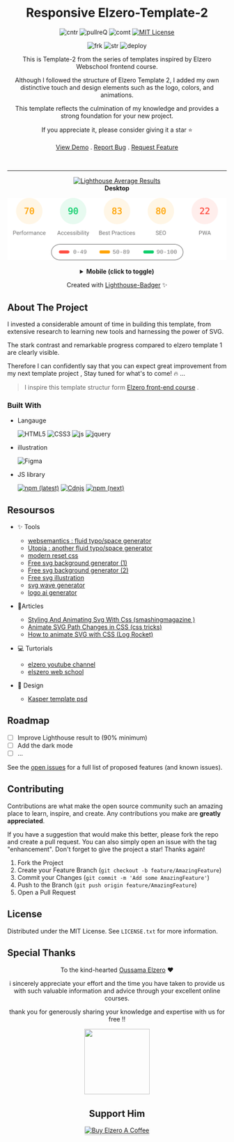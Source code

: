 

<div align="center">




<h1 align="center" >Responsive Elzero-Template-2</h1>

![cntr](https://img.shields.io/github/contributors/Issam-seghir/Elzero-Template-2?color=pink&style=for-the-badge)
![pullreQ](https://img.shields.io/github/issues-pr/Issam-seghir/Elzero-Template-2?color=orange&style=for-the-badge)
![comt](https://img.shields.io/github/last-commit/Issam-seghir/Elzero-Template-2?style=for-the-badge)
[![MIT License](https://img.shields.io/badge/License-MIT-green.svg?style=for-the-badge)](https://choosealicense.com/licenses/mit/)

![frk](https://img.shields.io/github/forks/Issam-seghir/Elzero-Template-2?style=flat-square)
![str](https://img.shields.io/github/stars/Issam-seghir/Elzero-Template-2?style=flat-square)
![deploy](https://img.shields.io/website?down_color=red&down_message=down&style=flat-square&up_color=succes&up_message=up&url=https%3A%2F%2Fissam-seghir.github.io%2FElzero-Template-2%2F)


  <p align="center">
This is Template-2 from the series of templates inspired by Elzero Webschool frontend course.

Although I followed the structure of Elzero Template 2, I added my own distinctive touch and design elements such as the logo, colors, and animations.

This template reflects the culmination of my knowledge and provides a strong foundation for your new project.

 If you appreciate it, please consider giving it a star ⭐
    <br />
    <br />
    <a href="https://issam-seghir.github.io/Elzero-Template-2/">View Demo</a>
    .
    <a href="https://github.com/Issam-seghir/Elzero-Template-2/issues">Report Bug</a>
    .
    <a href="https://github.com/Issam-seghir/Elzero-Template-2/issues">Request Feature</a>
  </p>

<br>
<hr>
<a title="Check Lighthouse out" target="_blank" href="https://github.com/GoogleChrome/lighthouse"><img alt="Lighthouse Average Results" width="275" src="https://img.shields.io/badge/Lighthouse-Average_Results-2A2E30.svg?logo=lighthouse&cacheSeconds=3600" /></a><br>
<b>Desktop</b>

<img width="700" src="lighthouse_results/desktop/pagespeed.svg" /><br>

<details><summary><b>Mobile (click to toggle)</b></summary><br>
<img width="700" src="lighthouse_results/mobile/pagespeed.svg" /><p></p>

</details>

Created with [Lighthouse-Badger](https://github.com/myactionway/lighthouse-badger-action "Get it") ✨

</div>




## About The Project

I invested a considerable amount of time in building this template, from extensive research to learning new tools and harnessing the power of SVG.

The stark contrast and remarkable progress compared to elzero template 1 are clearly visible.

Therefore I can confidently say that you can expect great improvement from my next template project , Stay tuned for what's to come! 🔥  ...

> I inspire  this template structur form [Elzero front-end course](https://elzero.org/tracks/front-end/) .

### Built With

- Langauge


  ![HTML5](https://img.shields.io/badge/html5-%23E34F26.svg?style=for-the-badge&logo=html5&logoColor=white)
  ![CSS3](https://img.shields.io/badge/css3-%231572B6.svg?style=for-the-badge&logo=css3&logoColor=white)
  ![js](https://img.shields.io/badge/JavaScript-323330?style=for-the-badge&logo=javascript&logoColor=F7DF1E)
  ![jquery](https://img.shields.io/badge/jQuery-0769AD?style=for-the-badge&logo=jquery&logoColor=white)

- illustration

  ![Figma](https://img.shields.io/badge/Figma-ff577b?style=for-the-badge&logo=figma&logoColor=white)

- JS library

  [![npm (latest)](https://img.shields.io/npm/v/typed.js/latest?color=%23ee7&label=typed.js&style=flat-square)](https://github.com/mattboldt/typed.js/)
  [![Cdnjs](https://img.shields.io/cdnjs/v/splidejs?color=%23ee7&label=splide.js&style=flat-square)](https://github.com/mattboldt/typed.js/)
  [![npm (next)](https://img.shields.io/npm/v/aos/next?color=%23ee7&label=aos&style=flat-square)](https://github.com/michalsnik/aos)




## Resoursos
- ✨ Tools
  - [websemantics : fluid typo/space generator](https://websemantics.uk/tools/responsive-font-calculator/)
  - [Utopia : another fluid typo/space generator](https://utopia.fyi/grid/calculator/)
  - [modern reset css](https://github.com/Andy-set-studio/modern-css-reset/blob/master/dist/reset.css)
  - [Free svg background generator (1)](https://bgjar.com/)
  - [Free svg background generator (2)](https://www.svgbackgrounds.com/)
  - [Free svg illustration](https://freesvgillustration.com/)
  - [svg wave generator](https://www.softr.io/tools/svg-wave-generator)
  - [logo ai generator](https://logo.com/logos/artificial-intelligence)

- 📑Articles

  - [Styling And Animating Svg With Css (smashingmagazine )](https://www.smashingmagazine.com/2014/11/styling-and-animating-svgs-with-css/)
  - [Animate SVG Path Changes in CSS (css tricks)](https://css-tricks.com/animate-svg-path-changes-in-css/)
  - [How to animate SVG with CSS (Log Rocket)](https://blog.logrocket.com/how-to-animate-svg-css-tutorial-examples/)

- 💻 Turtorials
  - [elzero youtube channel](https://www.youtube.com/playlist?list=PLDoPjvoNmBAzHSjcR-HnW9tnxyuye8KbF)
  - [elszero web school](https://elzero.org/practical-html-css/)

- 🎨 Design

  - [Kasper template psd](https://www.graphberry.com/item/kasper-one-page-creative-html-theme)


<!-- ROADMAP -->
## Roadmap

- [ ] Improve  Lighthouse result to (90% minimum)
- [ ] Add the dark mode
- [ ] ...

See the [open issues](https://github.com/github_username/repo_name/issues) for a full list of proposed features (and known issues).

<!-- CONTRIBUTING -->
## Contributing

Contributions are what make the open source community such an amazing place to learn, inspire, and create. Any contributions you make are **greatly appreciated**.

If you have a suggestion that would make this better, please fork the repo and create a pull request. You can also simply open an issue with the tag "enhancement".
Don't forget to give the project a star! Thanks again!

1. Fork the Project
2. Create your Feature Branch (`git checkout -b feature/AmazingFeature`)
3. Commit your Changes (`git commit -m 'Add some AmazingFeature'`)
4. Push to the Branch (`git push origin feature/AmazingFeature`)
5. Open a Pull Request


<!-- LICENSE -->
## License

Distributed under the MIT License. See `LICENSE.txt` for more information.



## Special Thanks










<div align="center">

   To  the kind-hearted [Oussama Elzero](https://github.com/OsamaElzero) ❤

i sincerely appreciate your effort and the time you have taken to provide us with such valuable information and advice through your excellent online courses.

thank you for generously sharing your knowledge and expertise with us for free !!

<img src="https://user-images.githubusercontent.com/74573675/233981012-36b8cad9-5d3d-4115-9d43-f7e46dc57bac.png" width="150" height="150">
</div>


<div align="center">

## Support Him

<a href="https://www.buymeacoffee.com/OsamaElzero" target="_blank"><img src="https://www.buymeacoffee.com/assets/img/custom_images/orange_img.png" alt="Buy Elzero A Coffee" style="height: 41px !important;width: 174px !important;box-shadow: 0px 3px 2px 0px rgba(190, 190, 190, 0.5) !important;-webkit-box-shadow: 0px 3px 2px 0px rgba(190, 190, 190, 0.5) !important;" ></a>
</div>
